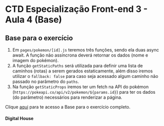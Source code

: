 # CTD Especialização Front-end 3 - Aula 4 (Base)

## Base para o exercício

1. Em `pages/pokemon/[id].js` teremos três funções, sendo ela duas async await. A função não assíncrona deverá retornar os dados (nome e imagem do pokémon).
2. A função `getStaticPaths` será utilizada para definir uma lista de caminhos (rotas) a serem gerados estaticamente, além disso iremos utilizar o `fallback: false` para caso seja acessado algum caminho não passado no parâmetro do `paths`.
3. Na função `getStaticProps` iremos ter um fetch na API do pokémon (`https://pokeapi.co/api/v2/pokemon/${params.id}`) para ter os dados (do parâmetro) necessários para renderizar a página.

Clique [aqui](https://github.com/PedagogiaDHBrasil/ctd-esp-front3-aula4-completo) para te acesso a Base para o exercício completo.

#### Digital House
